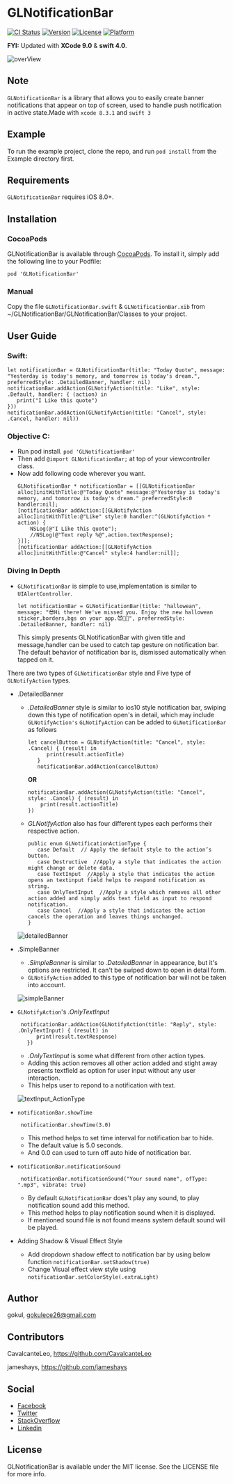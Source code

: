 # GLNotificationBar

[![CI Status](https://api.travis-ci.org/gokulgovind/GLNotificationBar.png?branch=master)](https://travis-ci.org/gokulgovind/GLNotificationBar)
[![Version](https://img.shields.io/cocoapods/v/GLNotificationBar.svg?style=flat)](http://cocoapods.org/pods/GLNotificationBar)
[![License](https://img.shields.io/cocoapods/l/GLNotificationBar.svg?style=flat)](http://cocoapods.org/pods/GLNotificationBar)
[![Platform](https://img.shields.io/cocoapods/p/GLNotificationBar.svg?style=flat)](http://cocoapods.org/pods/GLNotificationBar)

**FYI:** Updated with **XCode 9.0** & **swift 4.0**.

![overView](ScreenShots/Demo.png)

## Note

 `GLNotificationBar` is a library that allows you to easily create banner notifications that appear on top of screen, used to handle push notification in active state.Made with `xcode 8.3.1` and `swift 3`

## Example

 To run the example project, clone the repo, and run `pod install` from the Example directory first.

   
## Requirements
 `GLNotificationBar` requires iOS 8.0+.

## Installation

### CocoaPods

GLNotificationBar is available through [CocoaPods](http://cocoapods.org). To install
it, simply add the following line to your Podfile:

`pod 'GLNotificationBar'`

### Manual
Copy the file `GLNotificationBar.swift` & `GLNotificationBar.xib` from ~/GLNotificationBar/GLNotificationBar/Classes to your project.

## User Guide

### Swift:
  ```
  let notificationBar = GLNotificationBar(title: "Today Quote", message: "Yesterday is today's memory, and tomorrow is today's dream.", preferredStyle: .DetailedBanner, handler: nil)
  notificationBar.addAction(GLNotifyAction(title: "Like", style: .Default, handler: { (action) in
     print("I Like this quote")
  }))
  notificationBar.addAction(GLNotifyAction(title: "Cancel", style: .Cancel, handler: nil))
  ```
### Objective C:
  - Run pod install. `pod 'GLNotificationBar'`
  - Then add ```@import GLNotificationBar;``` at top of your viewcontroller class.
  - Now add following code wherever you want. 
    ```
    GLNotificationBar * notificationBar = [[GLNotificationBar alloc]initWithTitle:@"Today Quote" message:@"Yesterday is today's memory, and tomorrow is today's dream." preferredStyle:0 handler:nil];
    [notificationBar addAction:[[GLNotifyAction alloc]initWithTitle:@"Like" style:0 handler:^(GLNotifyAction * action) {
        NSLog(@"I Like this quote");
        //NSLog(@"Text reply %@",action.textResponse);
    }]];
    [notificationBar addAction:[[GLNotifyAction alloc]initWithTitle:@"Cancel" style:4 handler:nil]];
    ```


### Diving In Depth
- `GLNotificationBar` is simple to use,implementation is similar to `UIAlertController`.

   ```
   let notificationBar = GLNotificationBar(title: "hallowean", message: "😎Hi there! We've missed you. Enjoy the new hallowean sticker,borders,bgs on your app.😈🎅🏻", preferredStyle: .DetailedBanner, handler: nil)

   ```

   This simply presents GLNotificationBar with given title and message,handler can be used to catch tap gesture on notification bar. The default behavior of notification bar is, dismissed automatically when tapped on it.

There are two types of `GLNotificationBar` style and Five type of `GLNotifyAction` types.

- .DetailedBanner
   * *.DetailedBanner* style is similar to ios10 style notification bar, swiping down this type of notification open's in detail, which may include `GLNotifyAction's`
   `GLNotifyAction` can be added to `GLNotificationBar` as follows
   
     ```
     let cancelButton = GLNotifyAction(title: "Cancel", style: .Cancel) { (result) in
           print(result.actionTitle)
        }
        notificationBar.addAction(cancelButton)
      ```

      **OR**
      ```
      notificationBar.addAction(GLNotifyAction(title: "Cancel", style: .Cancel) { (result) in
          print(result.actionTitle)
      })
     ```
   * *GLNotifyAction* also has four different types each performs their respective action.
     
     ```
     public enum GLNotificationActionType {
        case Default  // Apply the default style to the action’s button.
        case Destructive  //Apply a style that indicates the action might change or delete data.
        case TextInput  //Apply a style that indicates the action opens an textinput field helps to respond notification as string.
        case OnlyTextInput  //Apply a style which removes all other action added and simply adds text field as input to respond notification.
        case Cancel  //Apply a style that indicates the action cancels the operation and leaves things unchanged.
     }
     ```    

   ![detailedBanner](ScreenShots/DetailedBanner.gif)

- .SimpleBanner
   * *.SimpleBanner* is similar to *.DetailedBanner* in appearance, but it's options are restricted. It can't be swiped down to open in detail form.
   * `GLNotifyAction` added to this type of notification bar will not be taken into account.
   
   ![simpleBanner](ScreenShots/SimpleBanner.gif)

- `GLNotifyAction`'s *.OnlyTextInput*
   ``` 
    notificationBar.addAction(GLNotifyAction(title: "Reply", style: .OnlyTextInput) { (result) in
         print(result.textResponse)
      })
   ```
   * *.OnlyTextInput* is some what different from other action types.
   * Adding this action removes all other action added and stight away presents textfield as option for user input without any user interaction. 
   * This helps user to repond to a notification with text.

  ![textInput_ActionType](ScreenShots/TextInput_ActionType.gif)

- `notificationBar.showTime`
   ```
    notificationBar.showTime(3.0)
   ```
   * This method helps to set time interval for notification bar to hide.
   * The default value is 5.0 seconds.
   * And 0.0 can used to turn off auto hide of notification bar.


- `notificationBar.notificationSound`
   ```
    notificationBar.notificationSound("Your sound name", ofType: ".mp3", vibrate: true)
   ```
   * By default `GLNotificationBar` does't play any sound, to play notification sound add this method.
   * This method helps to play notification sound when it is displayed.
   * If mentioned sound file is not found means system default sound will be played.

- Adding Shadow & Visual Effect Style
   * Add dropdown shadow effect to notification bar by using below function
        `notificationBar.setShadow(true)`
   * Change Visual effect view style using
        `notificationBar.setColorStyle(.extraLight)`

## Author

gokul, gokulece26@gmail.com

## Contributors
CavalcanteLeo, https://github.com/CavalcanteLeo

jameshays, https://github.com/jameshays

## Social

  * [Facebook](https://www.facebook.com/gokul.rockzz.1)
  * [Twitter](https://twitter.com/gokulgovind_)
  * [StackOverflow](http://stackoverflow.com/users/5582022/gokul?tab=profile)
  * [Linkedin](https://www.linkedin.com/in/gokul-govind-1b0232105?trk=nav_responsive_tab_profile)

## License

GLNotificationBar is available under the MIT license. See the LICENSE file for more info.
